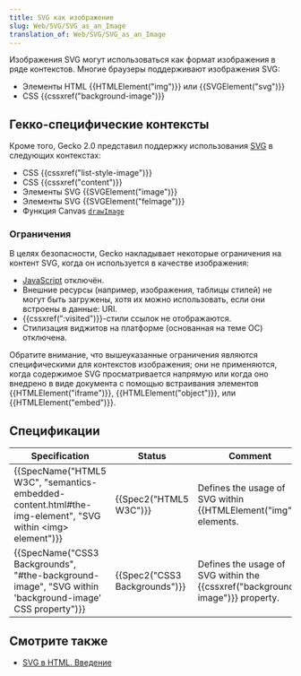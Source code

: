 ```yaml
---
title: SVG как изображение
slug: Web/SVG/SVG_as_an_Image
translation_of: Web/SVG/SVG_as_an_Image
---
```


Изображения SVG могут использоваться как формат изображения в ряде контекстов. Многие браузеры поддерживают изображения SVG:

- Элементы HTML {{HTMLElement("img")}} или {{SVGElement("svg")}}
- CSS {{cssxref("background-image")}}

## Гекко-специфические контексты

Кроме того, Gecko 2.0 представил поддержку использования [SVG](/ru/docs/SVG) в следующих контекстах:

- CSS {{cssxref("list-style-image")}}
- CSS {{cssxref("content")}}
- Элементы SVG {{SVGElement("image")}}
- Элементы SVG {{SVGElement("feImage")}}
- Функция Canvas [`drawImage`](/ru/docs/HTML/Canvas/Tutorial/Using_images#drawImage)

### Ограничения

В целях безопасности, Gecko накладывает некоторые ограничения на контент SVG, когда он используется в качестве изображения:

- [JavaScript](/ru/docs/JavaScript) отключён.
- Внешние ресурсы (например, изображения, таблицы стилей) не могут быть загружены, хотя их можно использовать, если они встроены в данные: URI.
- {{cssxref(":visited")}}-стили ссылок не отображаются.
- Стилизация виджитов на платформе (основанная на теме ОС) отключена.

Обратите внимание, что вышеуказанные ограничения являются специфическими для контекстов изображения; они не применяются, когда содержимое SVG просматривается напрямую или когда оно внедрено в виде документа с помощью встраивания элементов {{HTMLElement("iframe")}}, {{HTMLElement("object")}}, или {{HTMLElement("embed")}}.

## Спецификации

| Specification                                                                                                                                        | Status                                   | Comment                                                                                |
| ---------------------------------------------------------------------------------------------------------------------------------------------------- | ---------------------------------------- | -------------------------------------------------------------------------------------- |
| {{SpecName("HTML5 W3C", "semantics-embedded-content.html#the-img-element", "SVG within &lt;img&gt; element")}} | {{Spec2("HTML5 W3C")}}             | Defines the usage of SVG within {{HTMLElement("img")}} elements.                 |
| {{SpecName("CSS3 Backgrounds", "#the-background-image", "SVG within 'background-image' CSS property")}}             | {{Spec2("CSS3 Backgrounds")}} | Defines the usage of SVG within the {{cssxref("background-image")}} property. |

## Смотрите также

- [SVG в HTML. Введение](/ru/docs/SVG_In_HTML_Introduction)

